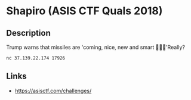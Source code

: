 # Shapiro (ASIS CTF Quals 2018)

## Description
>>>
Trump warns that missiles are 'coming, nice, new and smart 🤔🤔🤔'Really?

`nc 37.139.22.174 17926`
>>>

## Links
* https://asisctf.com/challenges/

